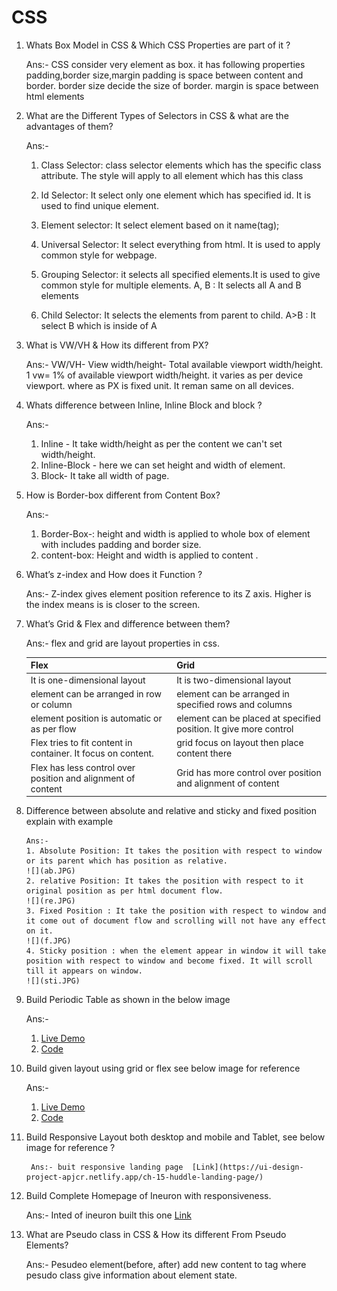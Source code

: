 # CSS

1.  Whats Box Model in CSS & Which CSS Properties are part of it ?

    Ans:- CSS consider very element as box. it has following properties padding,border size,margin
    padding is space between content and border. border size decide the size of border. margin is space between html elements

2.  What are the Different Types of Selectors in CSS & what are the advantages of them?

    Ans:-

    1. Class Selector: class selector elements which has the specific class attribute. The style will apply to all element which has this class

    2. Id Selector: It select only one element which has specified id. It is used to find unique element.

    3. Element selector: It select element based on it name(tag);

    4. Universal Selector: It select everything from html. It is used to apply common style for webpage.

    5. Grouping Selector: it selects all specified elements.It is used to give common style for multiple elements. A, B : It selects all A and B elements

    6. Child Selector: It selects the elements from parent to child.
       A>B : It select B which is inside of A

3.  What is VW/VH & How its different from PX?

    Ans:- VW/VH- View width/height- Total available viewport width/height. 1 vw= 1% of available viewport width/height. it varies as per device viewport. where as PX is fixed unit. It reman same on all devices.

4.  Whats difference between Inline, Inline Block and block ?

    Ans:-

    1. Inline - It take width/height as per the content we can't set width/height.
    2. Inline-Block - here we can set height and width of element.
    3. Block- It take all width of page.

5.  How is Border-box different from Content Box?

    Ans:-

    1. Border-Box-: height and width is applied to whole box of element with includes padding and border size.
    2. content-box: Height and width is applied to content .

6.  What’s z-index and How does it Function ?

    Ans:- Z-index gives element position reference to its Z axis. Higher is the index means is is closer to the screen.

7.  What’s Grid & Flex and difference between them?

    Ans:-
    flex and grid are layout properties in css.

    | Flex                                                         | Grid                                                              |
    | :----------------------------------------------------------- | :---------------------------------------------------------------- |
    | It is one-dimensional layout                                 | It is two-dimensional layout                                      |
    | element can be arranged in row or column                     | element can be arranged in specified rows and columns             |
    | element position is automatic or as per flow                 | element can be placed at specified position. It give more control |
    | Flex tries to fit content in container. It focus on content. | grid focus on layout then place content there                     |
    | Flex has less control over position and alignment of content | Grid has more control over position and alignment of content      |

8.  Difference between absolute and relative and sticky and fixed position explain with
    example

        Ans:-
        1. Absolute Position: It takes the position with respect to window or its parent which has position as relative.
        ![](ab.JPG)
        2. relative Position: It takes the position with respect to it original position as per html document flow.
        ![](re.JPG)
        3. Fixed Position : It take the position with respect to window and it come out of document flow and scrolling will not have any effect on it.
        ![](f.JPG)
        4. Sticky position : when the element appear in window it will take position with respect to window and become fixed. It will scroll till it appears on window.
        ![](sti.JPG)



9.  Build Periodic Table as shown in the below image

    Ans:-

    1. [Live Demo](https://charming-torrone-d5432f.netlify.app/)
    2. [Code](perodictable.html)

10. Build given layout using grid or flex see below image for reference

    Ans:-

    1. [Live Demo](https://stalwart-kelpie-33ef9c.netlify.app/)
    2. [Code](q9.html)

11. Build Responsive Layout both desktop and mobile and Tablet, see below image for
    reference ?

         Ans:- buit responsive landing page  [Link](https://ui-design-project-apjcr.netlify.app/ch-15-huddle-landing-page/)

12. Build Complete Homepage of Ineuron with responsiveness.

    Ans:- Inted of ineuron built this one [Link](https://ui-design-project-apjcr.netlify.app/ch-14-clipboard-landing/)

13. What are Pseudo class in CSS & How its different From Pseudo Elements?

    Ans:- Pesudeo element(before, after) add new content to tag where pesudo class give information about element state.
